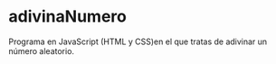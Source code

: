 # adivinaNumero
Programa en JavaScript (HTML y CSS)en el que tratas de adivinar un número aleatorio.
